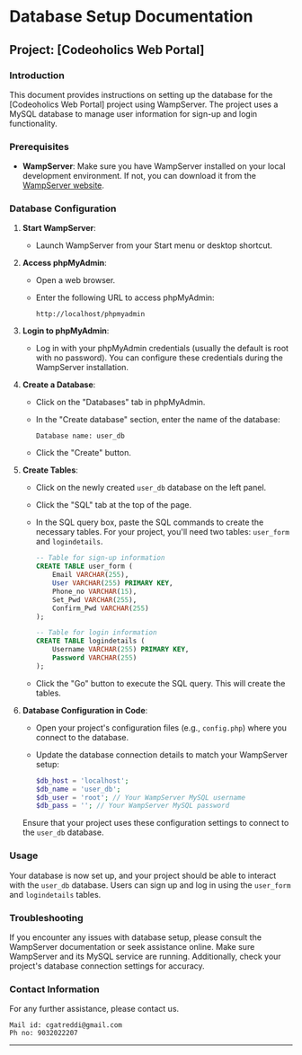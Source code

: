 # Database Setup Documentation

## Project: [Codeoholics Web Portal]

### Introduction

This document provides instructions on setting up the database for the [Codeoholics Web Portal] project using WampServer. The project uses a MySQL database to manage user information for sign-up and login functionality.

### Prerequisites

- **WampServer**: Make sure you have WampServer installed on your local development environment. If not, you can download it from the [WampServer website](https://www.wampserver.com/).

### Database Configuration

1. **Start WampServer**:

   - Launch WampServer from your Start menu or desktop shortcut.

2. **Access phpMyAdmin**:

   - Open a web browser.
   - Enter the following URL to access phpMyAdmin:

     ```
     http://localhost/phpmyadmin
     ```

3. **Login to phpMyAdmin**:

   - Log in with your phpMyAdmin credentials (usually the default is root with no password). You can configure these credentials during the WampServer installation.

4. **Create a Database**:

   - Click on the "Databases" tab in phpMyAdmin.
   - In the "Create database" section, enter the name of the database:

     ```
     Database name: user_db
     ```

   - Click the "Create" button.

5. **Create Tables**:

   - Click on the newly created `user_db` database on the left panel.
   - Click the "SQL" tab at the top of the page.

   - In the SQL query box, paste the SQL commands to create the necessary tables. For your project, you'll need two tables: `user_form` and `logindetails`.

     ```sql
     -- Table for sign-up information
     CREATE TABLE user_form (
         Email VARCHAR(255),
         User VARCHAR(255) PRIMARY KEY,
         Phone_no VARCHAR(15),
         Set_Pwd VARCHAR(255),
         Confirm_Pwd VARCHAR(255)
     );

     -- Table for login information
     CREATE TABLE logindetails (
         Username VARCHAR(255) PRIMARY KEY,
         Password VARCHAR(255)
     );
     ```

   - Click the "Go" button to execute the SQL query. This will create the tables.

6. **Database Configuration in Code**:

   - Open your project's configuration files (e.g., `config.php`) where you connect to the database.
   - Update the database connection details to match your WampServer setup:

     ```php
     $db_host = 'localhost';
     $db_name = 'user_db';
     $db_user = 'root'; // Your WampServer MySQL username
     $db_pass = ''; // Your WampServer MySQL password
     ```

   Ensure that your project uses these configuration settings to connect to the `user_db` database.

### Usage

Your database is now set up, and your project should be able to interact with the `user_db` database. Users can sign up and log in using the `user_form` and `logindetails` tables.

### Troubleshooting

If you encounter any issues with database setup, please consult the WampServer documentation or seek assistance online. Make sure WampServer and its MySQL service are running. Additionally, check your project's database connection settings for accuracy.

### Contact Information

For any further assistance, please contact us.
```
Mail id: cgatreddi@gmail.com
Ph no: 9032022207
```
---
